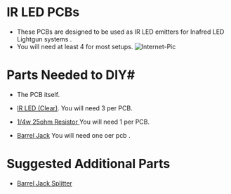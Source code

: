 # IR LED PCBs #

- These PCBs are designed to be used as IR LED emitters for Inafred LED Lightgun systems .
- You will need at least 4 for most setups.
![Internet-Pic](https://github.com/Fusion-Lightguns/P.I.G.S-PCBs/assets/118452807/79028332-1d38-4314-9ae5-f0ebeaa11420)

# Parts Needed to DIY#

- The PCB itself.
- [IR LED (Clear)](https://amzn.to/416dUVD). You will need 3 per PCB.

- [1/4w 25ohm Resistor ](https://amzn.to/3Lp8Zrx) You will need 1 per PCB.

- [Barrel Jack](https://a.co/d/3gGxRyi) You will need one oer pcb .

# Suggested Additional Parts #
- [Barrel Jack Splitter](https://a.co/d/0fGnBxz)
